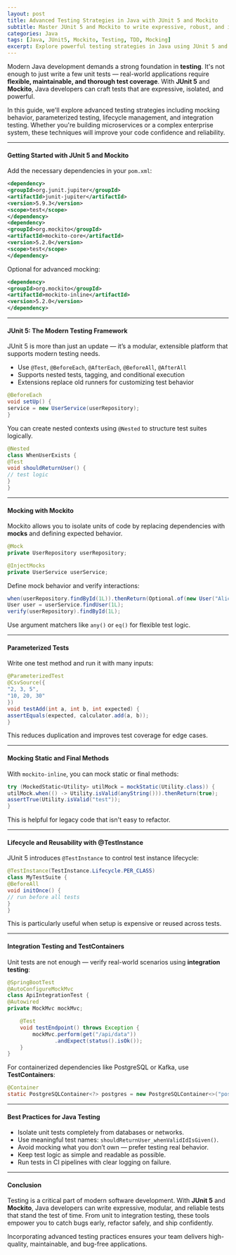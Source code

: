 ```yaml
---
layout: post
title: Advanced Testing Strategies in Java with JUnit 5 and Mockito
subtitle: Master JUnit 5 and Mockito to write expressive, robust, and isolated unit and integration tests
categories: Java
tags: [Java, JUnit5, Mockito, Testing, TDD, Mocking]
excerpt: Explore powerful testing strategies in Java using JUnit 5 and Mockito. Learn how to write maintainable, isolated, and expressive tests for real-world applications.
---
```

Modern Java development demands a strong foundation in **testing**. It's not enough to just write a few unit tests — real-world applications require **flexible, maintainable, and thorough test coverage**. With **JUnit 5** and **Mockito**, Java developers can craft tests that are expressive, isolated, and powerful.

In this guide, we'll explore advanced testing strategies including mocking behavior, parameterized testing, lifecycle management, and integration testing. Whether you're building microservices or a complex enterprise system, these techniques will improve your code confidence and reliability.

---

#### Getting Started with JUnit 5 and Mockito

Add the necessary dependencies in your `pom.xml`:

```xml
<dependency>
<groupId>org.junit.jupiter</groupId>
<artifactId>junit-jupiter</artifactId>
<version>5.9.3</version>
<scope>test</scope>
</dependency>
<dependency>
<groupId>org.mockito</groupId>
<artifactId>mockito-core</artifactId>
<version>5.2.0</version>
<scope>test</scope>
</dependency>
```

Optional for advanced mocking:

```xml
<dependency>
<groupId>org.mockito</groupId>
<artifactId>mockito-inline</artifactId>
<version>5.2.0</version>
</dependency>
```

---

#### JUnit 5: The Modern Testing Framework

JUnit 5 is more than just an update — it’s a modular, extensible platform that supports modern testing needs.

- Use `@Test`, `@BeforeEach`, `@AfterEach`, `@BeforeAll`, `@AfterAll`
- Supports nested tests, tagging, and conditional execution
- Extensions replace old runners for customizing test behavior

```java
@BeforeEach
void setUp() {
service = new UserService(userRepository);
}
```

You can create nested contexts using `@Nested` to structure test suites logically.

```java
@Nested
class WhenUserExists {
@Test
void shouldReturnUser() {
// test logic
}
}
```

---

#### Mocking with Mockito

Mockito allows you to isolate units of code by replacing dependencies with **mocks** and defining expected behavior.

```java
@Mock
private UserRepository userRepository;

@InjectMocks
private UserService userService;
```

Define mock behavior and verify interactions:

```java
when(userRepository.findById(1L)).thenReturn(Optional.of(new User("Alice")));
User user = userService.findUser(1L);
verify(userRepository).findById(1L);
```

Use argument matchers like `any()` or `eq()` for flexible test logic.

---

#### Parameterized Tests

Write one test method and run it with many inputs:

```java
@ParameterizedTest
@CsvSource({
"2, 3, 5",
"10, 20, 30"
})
void testAdd(int a, int b, int expected) {
assertEquals(expected, calculator.add(a, b));
}
```

This reduces duplication and improves test coverage for edge cases.

---

#### Mocking Static and Final Methods

With `mockito-inline`, you can mock static or final methods:

```java
try (MockedStatic<Utility> utilMock = mockStatic(Utility.class)) {
utilMock.when(() -> Utility.isValid(anyString())).thenReturn(true);
assertTrue(Utility.isValid("test"));
}
```

This is helpful for legacy code that isn't easy to refactor.

---

#### Lifecycle and Reusability with @TestInstance

JUnit 5 introduces `@TestInstance` to control test instance lifecycle:

```java
@TestInstance(TestInstance.Lifecycle.PER_CLASS)
class MyTestSuite {
@BeforeAll
void initOnce() {
// run before all tests
}
}
```

This is particularly useful when setup is expensive or reused across tests.

---

#### Integration Testing and TestContainers

Unit tests are not enough — verify real-world scenarios using **integration testing**:

```java
@SpringBootTest
@AutoConfigureMockMvc
class ApiIntegrationTest {
@Autowired
private MockMvc mockMvc;

    @Test
    void testEndpoint() throws Exception {
        mockMvc.perform(get("/api/data"))
               .andExpect(status().isOk());
    }
}
```

For containerized dependencies like PostgreSQL or Kafka, use **TestContainers**:

```java
@Container
static PostgreSQLContainer<?> postgres = new PostgreSQLContainer<>("postgres:13");
```

---

#### Best Practices for Java Testing

- Isolate unit tests completely from databases or networks.
- Use meaningful test names: `shouldReturnUser_whenValidIdIsGiven()`.
- Avoid mocking what you don’t own — prefer testing real behavior.
- Keep test logic as simple and readable as possible.
- Run tests in CI pipelines with clear logging on failure.

---

#### Conclusion

Testing is a critical part of modern software development. With **JUnit 5** and **Mockito**, Java developers can write expressive, modular, and reliable tests that stand the test of time. From unit to integration testing, these tools empower you to catch bugs early, refactor safely, and ship confidently.

Incorporating advanced testing practices ensures your team delivers high-quality, maintainable, and bug-free applications.
